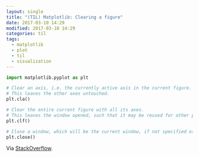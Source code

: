 ```yaml
---
layout: single
title: "(TIL) Matplotlib: Clearing a figure"
date: 2017-03-10 14:29
modified: 2017-03-10 14:29
categories: til
tags:
  - matplotlib
  - plot
  - til
  - visualization
---
```


```python
import matplotlib.pyplot as plt

# Clear an axis, i.e. the currently active axis in the current figure.
# This leaves the other axes untouched.
plt.cla()

# Clear the entire current figure with all its axes.
# This leaves the window opened, such that it may be reused for other plots.
plt.clf()

# Close a window, which will be the current window, if not specified otherwise.
plt.close()
```

Via [StackOverflow](http://stackoverflow.com/a/8228808/1257318).
